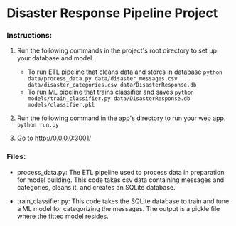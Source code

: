 # Disaster Response Pipeline Project

### Instructions:
1. Run the following commands in the project's root directory to set up your database and model.

    - To run ETL pipeline that cleans data and stores in database
        `python data/process_data.py data/disaster_messages.csv data/disaster_categories.csv data/DisasterResponse.db`
    - To run ML pipeline that trains classifier and saves
        `python models/train_classifier.py data/DisasterResponse.db models/classifier.pkl`

2. Run the following command in the app's directory to run your web app.
    `python run.py`

3. Go to http://0.0.0.0:3001/

### Files:
- process_data.py: The ETL pipeline used to process data in preparation for model building. This code takes csv data containing messages and categories, cleans it, and creates an SQLite database.

- train_classifier.py: This code takes the SQLite database to train and tune a ML model for categorizing the messages. The output is a pickle file where the fitted model resides. 



